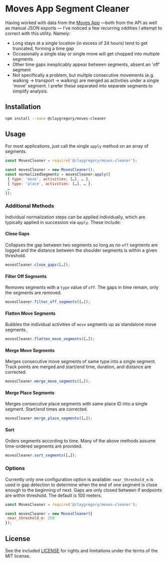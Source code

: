 
# Moves App Segment Cleaner

Having worked with data from the [Moves App](https://www.moves-app.com) —both from the API as well as manual JSON exports — I've noticed a few
recurring oddities I attempt to correct with this utility. Namely:

 * Long stays at a single location (in excess of 24 hours) tend to get truncated, forming a time gap
 * Occasionally a single stay or single move will get chopped into multiple segments
 * Other time gaps inexplicably appear between segments, absent an 'off' segment
 * Not specifically a problem, but multple consecutive movements (e.g. walking → transport → walking) are merged as activities under a single 'move' segment. I prefer these separated into separate segments to simplify analysis.

## Installation

```bash
npm install --save @claygregory/moves-cleaner
```

## Usage

 For most applications, just call the single `apply` method on an array of segments.

 ```javascript
const MovesCleaner = require('@claygregory/moves-cleaner');

const movesCleaner = new MovesCleaner();
const normalizedSegments = movesCleaner.apply([
  { type: 'move', activities: […], … },
  { type: 'place', activities: […], … },
  …
]);
 ```

### Additional Methods

Individual normalization steps can be applied individually, which are typically applied in succession via `apply`. These include:

#### Close Gaps

Collapses the gap between two segments so long as no `off` segments are logged and the distance between the shoulder segments is within
a given threshold.

```javascript
movesCleaner.close_gaps([…]);
```

#### Filter Off Segments

Removes segments with a `type` value of `off`. The gaps in time remain, only the segments are removed.

```javascript
movesCleaner.filter_off_segments([…]);
```

#### Flatten Move Segments

Bubbles the individual activities of `move` segments up as standalone move segments.

```javascript
movesCleaner.flatten_move_segments([…]);
```

#### Merge Move Segments

Merges consecutive move segments of same type into a single segment. Track points are merged and start/end time, duration, and distance are corrected.

```javascript
movesCleaner.merge_move_segments([…]);
```

#### Merge Place Segments

Merges consecutive place segments with same place ID into a single segment. Start/end times are corrected.

```javascript
movesCleaner.merge_place_segments([…]);
```

#### Sort

Orders segments according to time. Many of the above methods assume time-ordered segments are provided.

```javascript
movesCleaner.sort_segments([…]);
```

### Options

 Currently only one configuration option is available: `near_threshold_m` is used in gap detection to determine when the end of one segment is close enough to the beginning of next. Gaps are only closed between if endpoints are within threshold. The default is 100 meters.

 ```javascript
const MovesCleaner = require('@claygregory/moves-cleaner');

const movesCleaner = new MovesCleaner({
  near_threshold_m: 250
});
 ```

## License

See the included [LICENSE](LICENSE.md) for rights and limitations under the terms of the MIT license.
